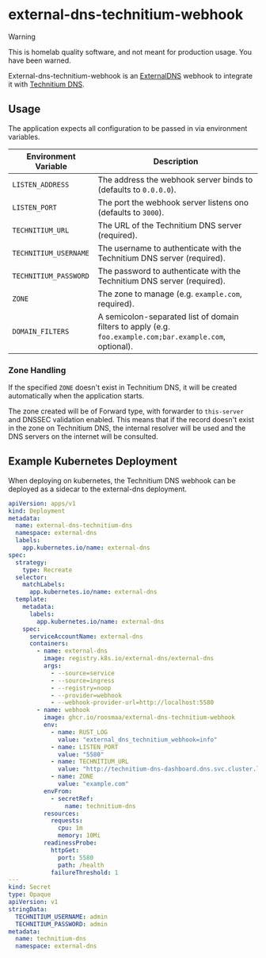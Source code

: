 # external-dns-technitium-webhook

> [!WARNING]
> This is homelab quality software, and not meant for production usage. You have been warned.

External-dns-technitium-webhook is an [ExternalDNS](https://kubernetes-sigs.github.io/external-dns/latest/) webhook to
integrate it with [Technitium DNS](https://technitium.com/dns/).

## Usage

The application expects all configuration to be passed in via environment variables.

| Environment Variable  | Description                                                                                               |
|-----------------------|-----------------------------------------------------------------------------------------------------------|
| `LISTEN_ADDRESS`      | The address the webhook server binds to (defaults to `0.0.0.0`).                                          |
| `LISTEN_PORT`         | The port the webhook server listens ono (defaults to `3000`).                                             |
| `TECHNITIUM_URL`      | The URL of the Technitium DNS server (required).                                                          |
| `TECHNITIUM_USERNAME` | The username to authenticate with the Technitium DNS server (required).                                   |
| `TECHNITIUM_PASSWORD` | The password to authenticate with the Technitium DNS server (required).                                   |
| `ZONE`                | The zone to manage (e.g. `example.com`, required).                                                        |
| `DOMAIN_FILTERS`      | A semicolon-separated list of domain filters to apply (e.g. `foo.example.com;bar.example.com`, optional). |

### Zone Handling

If the specified `ZONE` doesn't exist in Technitium DNS, it will be created automatically when the application starts.

The zone created will be of Forward type, with forwarder to `this-server` and DNSSEC validation enabled. This means
that if the record doesn't exist in the zone on Technitium DNS, the internal resolver will be used and the DNS servers
on the internet will be consulted.

## Example Kubernetes Deployment

When deploying on kubernetes, the Technitium DNS webhook can be deployed as a sidecar to the external-dns deployment.

```yaml
apiVersion: apps/v1
kind: Deployment
metadata:
  name: external-dns-technitium-dns
  namespace: external-dns
  labels:
    app.kubernetes.io/name: external-dns
spec:
  strategy:
    type: Recreate
  selector:
    matchLabels:
      app.kubernetes.io/name: external-dns
  template:
    metadata:
      labels:
        app.kubernetes.io/name: external-dns
    spec:
      serviceAccountName: external-dns
      containers:
        - name: external-dns
          image: registry.k8s.io/external-dns/external-dns
          args:
            - --source=service
            - --source=ingress
            - --registry=noop
            - --provider=webhook
            - --webhook-provider-url=http://localhost:5580
        - name: webhook
          image: ghcr.io/roosmaa/external-dns-technitium-webhook
          env:
            - name: RUST_LOG
              value: "external_dns_technitium_webhook=info"
            - name: LISTEN_PORT
              value: "5580"
            - name: TECHNITIUM_URL
              value: "http://technitium-dns-dashboard.dns.svc.cluster.local:5380"
            - name: ZONE
              value: "example.com"
          envFrom:
            - secretRef:
                name: technitium-dns
          resources:
            requests:
              cpu: 1m
              memory: 10Mi
          readinessProbe:
            httpGet:
              port: 5580
              path: /health
            failureThreshold: 1
---
kind: Secret
type: Opaque
apiVersion: v1
stringData:
  TECHNITIUM_USERNAME: admin
  TECHNITIUM_PASSWORD: admin
metadata:
  name: technitium-dns
  namespace: external-dns
```
